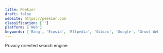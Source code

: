 ```yaml
---
title: Peekier
draft: false 
website: https://peekier.com
classification: ['']
platform: ['Web']
keywords: ['Bing', 'Ecosia', 'Ellpedia', 'Gibiru', 'Google', 'Groot Web Search Engine', 'MetaGer', 'Qwant', 'Search Encrypt', 'Searx', 'Serulo', 'StartPage', 'Sushi Browser', 'Swisscows', 'Waterfox', 'Yase', 'Yippy Search']
---
```

Privacy oriented search engine.